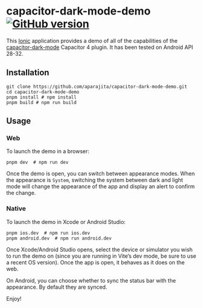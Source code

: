 <div class="markdown-body">

# capacitor-dark-mode-demo&nbsp;&nbsp;[![GitHub version](https://badge.fury.io/gh/aparajita%2Fcapacitor-dark-mode-demo.svg)](https://badge.fury.io/gh/aparajita%2Fcapacitor-dark-mode-demo)

This [Ionic](https://ionicframework.com) application provides a demo of all of the capabilities of the [capacitor-dark-mode](https://github.com/aparajita/capacitor-dark-mode) Capacitor 4 plugin. It has been tested on Android API 28-32.

## Installation

```shell
git clone https://github.com/aparajita/capacitor-dark-mode-demo.git
cd capacitor-dark-mode-demo
pnpm install # npm install
pnpm build # npm run build
```

## Usage

### Web

To launch the demo in a browser:

```shell
pnpm dev  # npm run dev
```

Once the demo is open, you can switch between appearance modes. When the appearance is `System`, switching the system between dark and light mode will change the appearance of the app and display an alert to confirm the change.

### Native

To launch the demo in Xcode or Android Studio:

```shell
pnpm ios.dev  # npm run ios.dev
pnpm android.dev  # npm run android.dev
```

Once Xcode/Android Studio opens, select the device or simulator you wish to run the demo on (since you are running in Vite’s dev mode, be sure to use a recent OS version). Once the app is open, it behaves as it does on the web.

On Android, you can choose whether to sync the status bar with the appearance. By default they are synced.

Enjoy!

</div>
